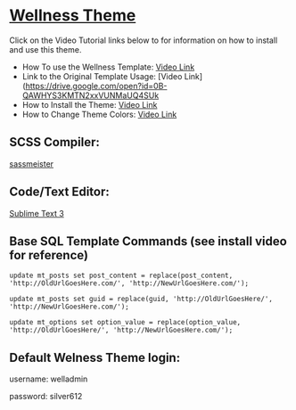 # [Wellness Theme](http://pivitmarketing.com)

Click on the Video Tutorial links below to for information on how to install and use this theme. 

* How To use the Wellness Template: [Video Link](https://drive.google.com/open?id=0B-QAWHYS3KMTV0xoeXl1clFDa1U)
* Link to the Original Template Usage: [Video Link](https://drive.google.com/open?id=0B-QAWHYS3KMTN2xxVUNMaUQ4SUk
* How to Install the Theme: [Video Link](https://drive.google.com/open?id=0B-QAWHYS3KMTbllOcG9Za3M4Q1E)
* How to Change Theme Colors: [Video Link](https://drive.google.com/open?id=0B-QAWHYS3KMTZTNGSTcwcHRhMTQ)

## SCSS Compiler:
[sassmeister](http://www.sassmeister.com/)

## Code/Text Editor:
[Sublime Text 3](https://www.sublimetext.com/3)

## Base SQL Template Commands (see install video for reference)
```update mt_posts set post_content = replace(post_content, 'http://OldUrlGoesHere.com/', 'http://NewUrlGoesHere.com/');```

```update mt_posts set guid = replace(guid, 'http://OldUrlGoesHere/', 'http://NewUrlGoesHere.com/');```

```update mt_options set option_value = replace(option_value, 'http://OldUrlGoesHere/', 'http://NewUrlGoesHere.com/');```

## Default Welness Theme login:

username: welladmin

password: silver612